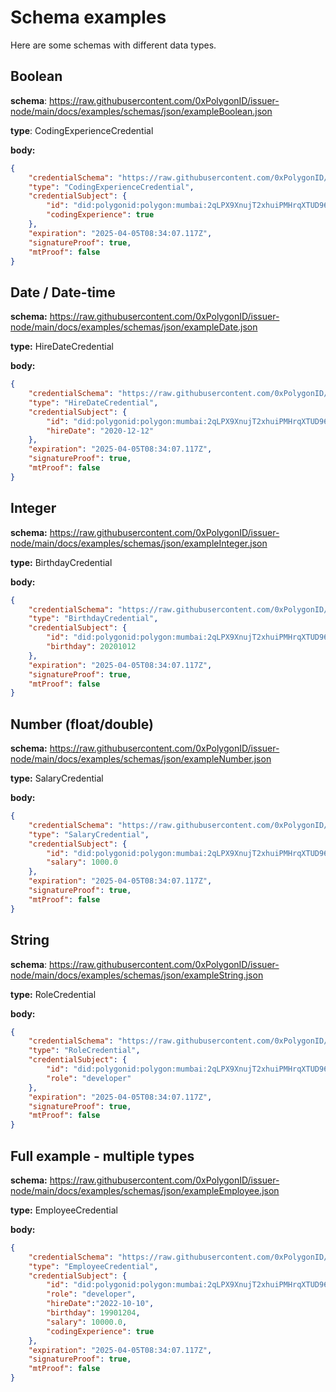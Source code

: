 # Schema examples
Here are some schemas with different data types.

## Boolean

**schema**: https://raw.githubusercontent.com/0xPolygonID/issuer-node/main/docs/examples/schemas/json/exampleBoolean.json

**type**: CodingExperienceCredential

**body:**

```json
{
    "credentialSchema": "https://raw.githubusercontent.com/0xPolygonID/sh-id-platform/adding-schema-examples/docs/examples/schemas/json/exampleBoolean.json",
    "type": "CodingExperienceCredential",
    "credentialSubject": {
        "id": "did:polygonid:polygon:mumbai:2qLPX9XnujT2xhuiPMHrqXTUD96UCV87CtThRUZFQm",
        "codingExperience": true
    },
    "expiration": "2025-04-05T08:34:07.117Z",
    "signatureProof": true,
    "mtProof": false
}
```

## Date / Date-time

**schema:** https://raw.githubusercontent.com/0xPolygonID/issuer-node/main/docs/examples/schemas/json/exampleDate.json

**type:** HireDateCredential

**body:**

```json
{
    "credentialSchema": "https://raw.githubusercontent.com/0xPolygonID/sh-id-platform/adding-schema-examples/docs/examples/schemas/json/exampleDate.json",
    "type": "HireDateCredential",
    "credentialSubject": {
        "id": "did:polygonid:polygon:mumbai:2qLPX9XnujT2xhuiPMHrqXTUD96UCV87CtThRUZFQm",
        "hireDate": "2020-12-12"
    },
    "expiration": "2025-04-05T08:34:07.117Z",
    "signatureProof": true,
    "mtProof": false
}
```

## Integer

**schema:** https://raw.githubusercontent.com/0xPolygonID/issuer-node/main/docs/examples/schemas/json/exampleInteger.json

**type:** BirthdayCredential

**body:**

```json
{
    "credentialSchema": "https://raw.githubusercontent.com/0xPolygonID/sh-id-platform/adding-schema-examples/docs/examples/schemas/json/exampleInteger.json",
    "type": "BirthdayCredential",
    "credentialSubject": {
        "id": "did:polygonid:polygon:mumbai:2qLPX9XnujT2xhuiPMHrqXTUD96UCV87CtThRUZFQm",
        "birthday": 20201012
    },
    "expiration": "2025-04-05T08:34:07.117Z",
    "signatureProof": true,
    "mtProof": false
}
```

## Number (float/double)

********schema:******** https://raw.githubusercontent.com/0xPolygonID/issuer-node/main/docs/examples/schemas/json/exampleNumber.json

**type:** SalaryCredential

**body:**

```json
{
    "credentialSchema": "https://raw.githubusercontent.com/0xPolygonID/sh-id-platform/adding-schema-examples/docs/examples/schemas/json/exampleNumber.json",
    "type": "SalaryCredential",
    "credentialSubject": {
        "id": "did:polygonid:polygon:mumbai:2qLPX9XnujT2xhuiPMHrqXTUD96UCV87CtThRUZFQm",
        "salary": 1000.0
    },
    "expiration": "2025-04-05T08:34:07.117Z",
    "signatureProof": true,
    "mtProof": false
}
```

## String

**schema**: https://raw.githubusercontent.com/0xPolygonID/issuer-node/main/docs/examples/schemas/json/exampleString.json

**type:** RoleCredential

**body:**

```json
{
    "credentialSchema": "https://raw.githubusercontent.com/0xPolygonID/sh-id-platform/adding-schema-examples/docs/examples/schemas/json/exampleString.json",
    "type": "RoleCredential",
    "credentialSubject": {
        "id": "did:polygonid:polygon:mumbai:2qLPX9XnujT2xhuiPMHrqXTUD96UCV87CtThRUZFQm",
        "role": "developer"
    },
    "expiration": "2025-04-05T08:34:07.117Z",
    "signatureProof": true,
    "mtProof": false
}
```

## Full example - multiple types

**schema:** https://raw.githubusercontent.com/0xPolygonID/issuer-node/main/docs/examples/schemas/json/exampleEmployee.json

**type:** EmployeeCredential

**body:**

```json
{
    "credentialSchema": "https://raw.githubusercontent.com/0xPolygonID/sh-id-platform/adding-schema-examples/docs/examples/schemas/json/exampleEmployee.json",
    "type": "EmployeeCredential",
    "credentialSubject": {
        "id": "did:polygonid:polygon:mumbai:2qLPX9XnujT2xhuiPMHrqXTUD96UCV87CtThRUZFQm",
        "role": "developer",
        "hireDate":"2022-10-10",
        "birthday": 19901204,
        "salary": 10000.0,
        "codingExperience": true
    },
    "expiration": "2025-04-05T08:34:07.117Z",
    "signatureProof": true,
    "mtProof": false
}
```
